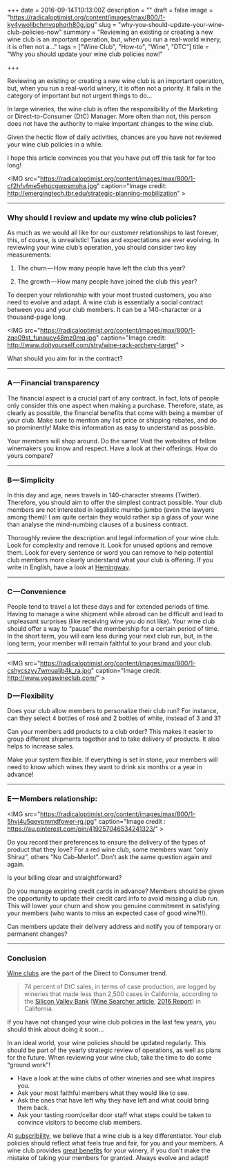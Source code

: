 +++
date = 2016-09-14T10:13:00Z
description = ""
draft = false
image = "https://radicaloptimist.org/content/images/max/800/1-ky4ywolibchmvqphqrh80g.jpg"
slug = "why-you-should-update-your-wine-club-policies-now"
summary = "Reviewing an existing or creating a new wine club is an important operation, but, when you run a real-world winery, it is often not a…"
tags = ["Wine Club", "How-to", "Wine", "DTC"]
title = "Why you should update your wine club policies now!"

+++


Reviewing an existing or creating a new wine club is an important operation, but, when you run a real-world winery, it is often not a priority. It falls in the category of important but not urgent things to do…

In large wineries, the wine club is often the responsibility of the Marketing or Direct-to-Consumer (DtC) Manager. More often than not, this person does not have the authority to make important changes to the wine club.

Given the hectic flow of daily activities, chances are you have not reviewed your wine club policies in a while.

I hope this article convinces you that you have put off this task for far too long!

<IMG src="https://radicaloptimist.org/content/images/max/800/1-cf2hfvfme5ehpcgwpsmoha.jpg" caption="Image credit: <a href="http://emergingtech.tbr.edu/strategic-planning-mobilization" data-href="http://emergingtech.tbr.edu/strategic-planning-mobilization" class="markup--anchor markup--figure-anchor" rel="nofollow noopener" target="_blank">http://emergingtech.tbr.edu/strategic-planning-mobilization</a>" >

---

### Why should I review and update my wine club policies?

As much as we would all like for our customer relationships to last forever, this, of course, is unrealistic! Tastes and expectations are ever evolving. In reviewing your wine club’s operation, you should consider two key measurements:

1) The churn — How many people have left the club this year?

2) The growth — How many people have joined the club this year?

To deepen your relationship with your most trusted customers, you also need to evolve and adapt. A wine club is essentially a social contract between you and your club members. It can be a 140-character or a thousand-page long.

<IMG src="https://radicaloptimist.org/content/images/max/800/1-zqo09st_funaucy48mz0mq.jpg" caption="Image credit: <a href="http://www.doityourself.com/stry/wine-rack-archery-target" data-href="http://www.doityourself.com/stry/wine-rack-archery-target" class="markup--anchor markup--figure-anchor" rel="nofollow noopener" target="_blank">http://www.doityourself.com/stry/wine-rack-archery-target</a>" >

What should you aim for in the contract?

---

### A — Financial transparency

The financial aspect is a crucial part of any contract. In fact, lots of people only consider this one aspect when making a purchase. Therefore, state, as clearly as possible, the financial benefits that come with being a member of your club. Make sure to mention any list price or shipping rebates, and do so prominently! Make this information as easy to understand as possible.

Your members will shop around. Do the same! Visit the websites of fellow winemakers you know and respect. Have a look at their offerings. How do yours compare?

---

### B — Simplicity

In this day and age, news travels in 140-character streams (Twitter). Therefore, you should aim to offer the simplest contract possible. Your club members are not interested in legalistic mumbo jumbo (even the lawyers among them)! I am quite certain they would rather sip a glass of your wine than analyse the mind-numbing clauses of a business contract.

Thoroughly review the description and legal information of your wine club. Look for complexity and remove it. Look for unused options and remove them. Look for every sentence or word you can remove to help potential club members more clearly understand what your club is offering. If you write in English, have a look at [Hemingway](http://www.hemingwayapp.com/).

---

### C — Convenience

People tend to travel a lot these days and for extended periods of time. Having to manage a wine shipment while abroad can be difficult and lead to unpleasant surprises (like receiving wine you do not like). Your wine club should offer a way to “pause” the membership for a certain period of time. In the short term, you will earn less during your next club run, but, in the long term, your member will remain faithful to your brand and your club.

---

<IMG src="https://radicaloptimist.org/content/images/max/800/1-cshycszyy7wmualjb4k_ra.jpg" caption="Image credit: <a href="http://www.yogawineclub.com/" data-href="http://www.yogawineclub.com/" class="markup--anchor markup--figure-anchor" rel="nofollow noopener" target="_blank">http://www.yogawineclub.com/</a>" >

### D — Flexibility

Does your club allow members to personalize their club run? For instance, can they select 4 bottles of rosé and 2 bottles of white, instead of 3 and 3?

Can your members add products to a club order? This makes it easier to group different shipments together and to take delivery of products. It also helps to increase sales.

Make your system flexible. If everything is set in stone, your members will need to know which wines they want to drink six months or a year in advance!

---

### E — Members relationship:

<IMG src="https://radicaloptimist.org/content/images/max/800/1-5hvj4u5qevpmmdfower-rg.jpg" caption="Image credit&nbsp;: <a href="https://au.pinterest.com/pin/419257046534241323/" data-href="https://au.pinterest.com/pin/419257046534241323/" class="markup--anchor markup--figure-anchor" rel="nofollow noopener" target="_blank">https://au.pinterest.com/pin/419257046534241323/</a>" >

Do you record their preferences to ensure the delivery of the types of product that they love? For a red wine club, some members want “only Shiraz”, others “No Cab-Merlot”. Don’t ask the same question again and again.

Is your billing clear and straightforward?

Do you manage expiring credit cards in advance? Members should be given the opportunity to update their credit card info to avoid missing a club run. This will lower your churn and show you genuine commitment in satisfying your members (who wants to miss an expected case of good wine?!!).

Can members update their delivery address and notify you of temporary or permanent changes?

---

### Conclusion

[Wine clubs](https://medium.com/dtc-wine/how-to-start-a-wine-club-8c9375c9edd8#.og3wpr2at) are the part of the Direct to Consumer trend.

> 74 percent of DtC sales, in terms of case production, are logged by wineries that made less than 2,500 cases in California, according to the [Silicon Valley Bank](https://medium.com/u/231c7cf19f2) ([Wine Searcher article](http://www.wine-searcher.com/m/2016/07/wine-clubs-getting-behind-the-brand), [2016 Report](http://www.svb.com/uploadedFiles/Content/Blogs/Wine_Report/2015_Report%281%29/state-of-industry-wine-report-2016.pdf)) in California.

If you have not changed your wine club policies in the last few years, you should think about doing it soon…

In an ideal world, your wine policies should be updated regularly. This should be part of the yearly strategic review of operations, as well as plans for the future. When reviewing your wine club, take the time to do some “ground work”!

* Have a look at the wine clubs of other wineries and see what inspires you.
* Ask your most faithful members what they would like to see.
* Ask the ones that have left why they have left and what could bring them back.
* Ask your tasting room/cellar door staff what steps could be taken to convince visitors to become club members.

At [subscribility](http://subscribility.com/), we believe that a wine club is a key differentiator. Your club policies should reflect what feels true and fair, for you and your members. A wine club provides [great benefits](https://medium.com/dtc-wine/value-chain-in-the-wine-industry-ba0b2555f7c1#.i2tnvgvwl) for your winery, if you don’t make the mistake of taking your members for granted. Always evolve and adapt!

